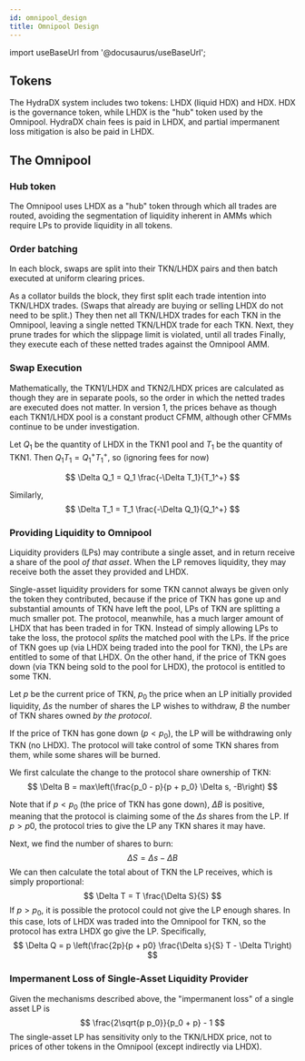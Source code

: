 ```yaml
---
id: omnipool_design
title: Omnipool Design
---
```


import useBaseUrl from '@docusaurus/useBaseUrl';

## Tokens

The HydraDX system includes two tokens: LHDX (liquid HDX) and HDX. HDX is the governance token, while LHDX is the
"hub" token used by the Omnipool. HydraDX chain fees is paid in LHDX, and partial impermanent loss
mitigation is also be paid in LHDX.

## The Omnipool

### Hub token

The Omnipool uses LHDX as a "hub" token through which all trades are routed, avoiding the segmentation of liquidity
inherent in AMMs which require LPs to provide liquidity in all tokens.

### Order batching

In each block, swaps are split into their TKN/LHDX pairs and then batch executed at uniform clearing prices. 

As a collator builds the block, they first split each trade intention into TKN/LHDX trades. (Swaps
that already are buying or selling LHDX do not need to be split.)
They then net all TKN/LHDX trades for each TKN in the Omnipool, leaving a single netted TKN/LHDX trade for each TKN.
Next, they prune trades for which the slippage limit is violated, until all trades 
Finally, they execute each of these netted trades against the Omnipool AMM.

### Swap Execution

Mathematically, the TKN1/LHDX and TKN2/LHDX prices are calculated as though they are in separate pools, so the order
in which the netted trades are executed does not matter. In version 1, the prices behave as though each TKN1/LHDX pool
is a constant product CFMM, although other CFMMs continue to be under investigation.

Let $Q_1$ be the quantity of LHDX in the TKN1 pool and $T_1$ be the quantity of TKN1. Then $Q_1 T_1 = Q_1^+ T_1^+$, so
(ignoring fees for now)

$$
\Delta Q_1 = Q_1 \frac{-\Delta T_1}{T_1^+}
$$

Similarly,
$$
\Delta T_1 = T_1 \frac{-\Delta Q_1}{Q_1^+}
$$

### Providing Liquidity to Omnipool
Liquidity providers (LPs) may contribute a single asset, and in return receive a share of the pool *of that asset*. When
the LP removes liquidity, they may receive both the asset they provided and LHDX.

Single-asset liquidity providers for some TKN cannot always be given only the token they contributed, because if the
price of TKN has gone up and substantial amounts of TKN have left the pool, LPs of TKN are splitting a much smaller pot.
The protocol, meanwhile, has a much larger amount of LHDX that has been traded in for TKN. Instead of simply allowing
LPs to take the loss, the protocol *splits* the matched pool with the LPs. If the price of TKN goes up (via LHDX
being traded into the pool for TKN), the LPs are entitled to some of that LHDX. On the other hand, if the price of TKN
goes down (via TKN being sold to the pool for LHDX), the protocol is entitled to some TKN.

Let $p$ be the current price of TKN, $p_0$ the price when an LP initially provided liquidity, $\Delta s$ the number of shares
the LP wishes to withdraw, $B$ the number of TKN shares owned *by the protocol*.

If the price of TKN has gone down ($p < p_0$), the LP will be withdrawing only TKN (no LHDX). The protocol will take
control of some TKN shares from them, while some shares will be burned.

We first calculate the change to the protocol share ownership of TKN:
$$
\Delta B = max\left(\frac{p_0 - p}{p + p_0} \Delta s, -B\right)
$$

Note that if $p < p_0$ (the price of TKN has gone down), $\Delta B$ is positive, meaning that the protocol is claiming
some of the $\Delta s$ shares from the LP. If $p > p0$, the protocol tries to give the LP any TKN shares it may have.

Next, we find the number of shares to burn:
$$
\Delta S = \Delta s - \Delta B
$$
We can then calculate the total about of TKN the LP receives, which is simply proportional:
$$
\Delta T = T \frac{\Delta S}{S}
$$
If $p > p_0$, it is possible the protocol could not give the LP enough shares. In this case, lots of LHDX was traded into
the Omnipool for TKN, so the protocol has extra LHDX go give the LP. Specifically,
$$
\Delta Q = p \left(\frac{2p}{p + p0} \frac{\Delta s}{S} T - \Delta T\right)
$$
### Impermanent Loss of Single-Asset Liquidity Provider
Given the mechanisms described above, the "impermanent loss" of a single asset LP is
$$
\frac{2\sqrt{p p_0}}{p_0 + p} - 1
$$
The single-asset LP has sensitivity only to the TKN/LHDX price, not to prices of other tokens in the Omnipool (except
indirectly via LHDX).